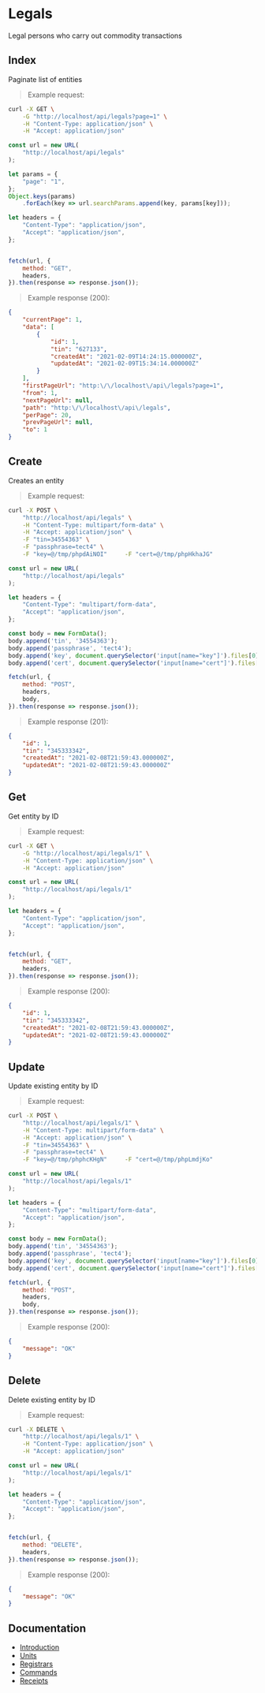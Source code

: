 # Legals

Legal persons who carry out commodity transactions

## Index
Paginate list of entities

> Example request:

```bash
curl -X GET \
    -G "http://localhost/api/legals?page=1" \
    -H "Content-Type: application/json" \
    -H "Accept: application/json"
```

```javascript
const url = new URL(
    "http://localhost/api/legals"
);

let params = {
    "page": "1",
};
Object.keys(params)
    .forEach(key => url.searchParams.append(key, params[key]));

let headers = {
    "Content-Type": "application/json",
    "Accept": "application/json",
};


fetch(url, {
    method: "GET",
    headers,
}).then(response => response.json());
```

> Example response (200):

```json
{
    "currentPage": 1,
    "data": [
        {
            "id": 1,
            "tin": "627133",
            "createdAt": "2021-02-09T14:24:15.000000Z",
            "updatedAt": "2021-02-09T15:34:14.000000Z"
        }
    ],
    "firstPageUrl": "http:\/\/localhost\/api\/legals?page=1",
    "from": 1,
    "nextPageUrl": null,
    "path": "http:\/\/localhost\/api\/legals",
    "perPage": 20,
    "prevPageUrl": null,
    "to": 1
}
```

## Create
Creates an entity

> Example request:

```bash
curl -X POST \
    "http://localhost/api/legals" \
    -H "Content-Type: multipart/form-data" \
    -H "Accept: application/json" \
    -F "tin=34554363" \
    -F "passphrase=tect4" \
    -F "key=@/tmp/phpdAiNOI"     -F "cert=@/tmp/phpHkhaJG" 
```

```javascript
const url = new URL(
    "http://localhost/api/legals"
);

let headers = {
    "Content-Type": "multipart/form-data",
    "Accept": "application/json",
};

const body = new FormData();
body.append('tin', '34554363');
body.append('passphrase', 'tect4');
body.append('key', document.querySelector('input[name="key"]').files[0]);
body.append('cert', document.querySelector('input[name="cert"]').files[0]);

fetch(url, {
    method: "POST",
    headers,
    body,
}).then(response => response.json());
```

> Example response (201):

```json
{
    "id": 1,
    "tin": "345333342",
    "createdAt": "2021-02-08T21:59:43.000000Z",
    "updatedAt": "2021-02-08T21:59:43.000000Z"
}
```

## Get
Get entity by ID

> Example request:

```bash
curl -X GET \
    -G "http://localhost/api/legals/1" \
    -H "Content-Type: application/json" \
    -H "Accept: application/json"
```

```javascript
const url = new URL(
    "http://localhost/api/legals/1"
);

let headers = {
    "Content-Type": "application/json",
    "Accept": "application/json",
};


fetch(url, {
    method: "GET",
    headers,
}).then(response => response.json());
```

> Example response (200):

```json
{
    "id": 1,
    "tin": "345333342",
    "createdAt": "2021-02-08T21:59:43.000000Z",
    "updatedAt": "2021-02-08T21:59:43.000000Z"
}
```

## Update
Update existing entity by ID

> Example request:

```bash
curl -X POST \
    "http://localhost/api/legals/1" \
    -H "Content-Type: multipart/form-data" \
    -H "Accept: application/json" \
    -F "tin=34554363" \
    -F "passphrase=tect4" \
    -F "key=@/tmp/phphcKHgN"     -F "cert=@/tmp/phpLmdjKo" 
```

```javascript
const url = new URL(
    "http://localhost/api/legals/1"
);

let headers = {
    "Content-Type": "multipart/form-data",
    "Accept": "application/json",
};

const body = new FormData();
body.append('tin', '34554363');
body.append('passphrase', 'tect4');
body.append('key', document.querySelector('input[name="key"]').files[0]);
body.append('cert', document.querySelector('input[name="cert"]').files[0]);

fetch(url, {
    method: "POST",
    headers,
    body,
}).then(response => response.json());
```

> Example response (200):

```json
{
    "message": "OK"
}
```

## Delete
Delete existing entity by ID

> Example request:

```bash
curl -X DELETE \
    "http://localhost/api/legals/1" \
    -H "Content-Type: application/json" \
    -H "Accept: application/json"
```

```javascript
const url = new URL(
    "http://localhost/api/legals/1"
);

let headers = {
    "Content-Type": "application/json",
    "Accept": "application/json",
};


fetch(url, {
    method: "DELETE",
    headers,
}).then(response => response.json());
```

> Example response (200):

```json
{
    "message": "OK"
}
```

## Documentation

* [Introduction](../index.md)
* [Units](units.md)
* [Registrars](registrars.md)
* [Commands](commands.md)
* [Receipts](receipts.md)
